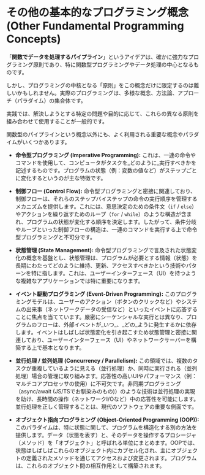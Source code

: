 # その他の基本的なプログラミング概念 (Other Fundamental Programming Concepts)

「**関数でデータを処理するパイプライン**」というアイデアは、確かに強力なプログラミング原則であり、特に関数型プログラミングやデータ処理の中心となるものです。

しかし、プログラミングの中核となる「原則」をこの概念だけに限定するのは難しいかもしれません。実際のプログラミングは、多様な概念、方法論、アプローチ（パラダイム）の集合体です。

実践では、解決しようとする特定の問題や目的に応じて、これらの異なる原則を組み合わせて使用することが一般的です。

関数型のパイプラインという概念以外にも、よく利用される重要な概念やパラダイムがいくつかあります。

-   **命令型プログラミング (Imperative Programming):** これは、一連の命令やコマンドを使用して、コンピュータがタスクを_どのように_実行すべきかを記述するものです。プログラムの状態（例：変数の値など）がステップごとに変化するというのが主な特徴です。
    
-   **制御フロー (Control Flow):** 命令型プログラミングと密接に関連しており、制御フローは、それらのステップバイステップの命令の実行順序を管理するメカニズムを提供します。これには、意思決定のための条件文（`if` / `else`）やアクションを繰り返すためのループ（`for` / `while`）のような構造が含まれ、プログラムの状態が変化する順序を決定します。したがって、条件分岐やループといった制御フローの構造は、一連のコマンドを実行する上で命令型プログラミングと不可分です。
    
-   **状態管理 (State Management):** 命令型プログラミングで言及された状態変化の概念を基盤とし、状態管理は、プログラムが必要とする情報（状態）を長期にわたってどのように維持、更新、アクセスすべきかという技術やパターンを特に指します。これは、ユーザーインターフェース（UI）を持つような複雑なアプリケーションでは特に重要になります。
    
-   **イベント駆動プログラミング (Event-Driven Programming):** このプログラミングモデルは、ユーザーのアクション（ボタンのクリックなど）やシステムの出来事（ネットワークデータの受信など）といったイベントに応答することに焦点を当てています。厳密にシーケンシャルな実行とは異なり、プログラムのフローは、外部イベントが_いつ_、_どの_ように発生するかに依存します。イベントはしばしば状態変化を引き起こすため状態管理と密接に関連しており、ユーザーインターフェース（UI）やネットワークサーバーを構築する上で基本となります。
    
-   **並行処理 / 並列処理 (Concurrency / Parallelism):** この領域では、複数のタスクが重複しているように見える（並行処理）か、同時に実行される（並列処理）場合の管理に取り組みます。応答性の高いUIやパフォーマンス（例：マルチコアプロセッサの使用）に不可欠です。非同期プログラミング（async/await (JS/TSでお馴染みのもの)）のような技術は並行処理の実現を助け、長時間の操作（ネットワークI/Oなど）中の応答性を可能にします。並行処理を正しく管理することは、現代のソフトウェアの重要な側面です。
    
-   **オブジェクト指向プログラミング (Object-Oriented Programming (OOP)):** このパラダイムは、特に状態に関して、プログラムを構造化する別の方法を提供します。データ（状態を表す）と、そのデータを操作するプロシージャ（メソッド）を「オブジェクト」と呼ばれる単位にまとめます。OOPでは、状態はしばしばこれらのオブジェクト内にカプセル化され、主にオブジェクトの定義されたメソッドを通じてアクセスおよび変更されます。プログラムは、これらのオブジェクト間の相互作用として構築されます。

